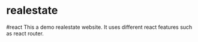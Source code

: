 # realestate
#react
This a demo realestate website. It uses different react features such as react router.

